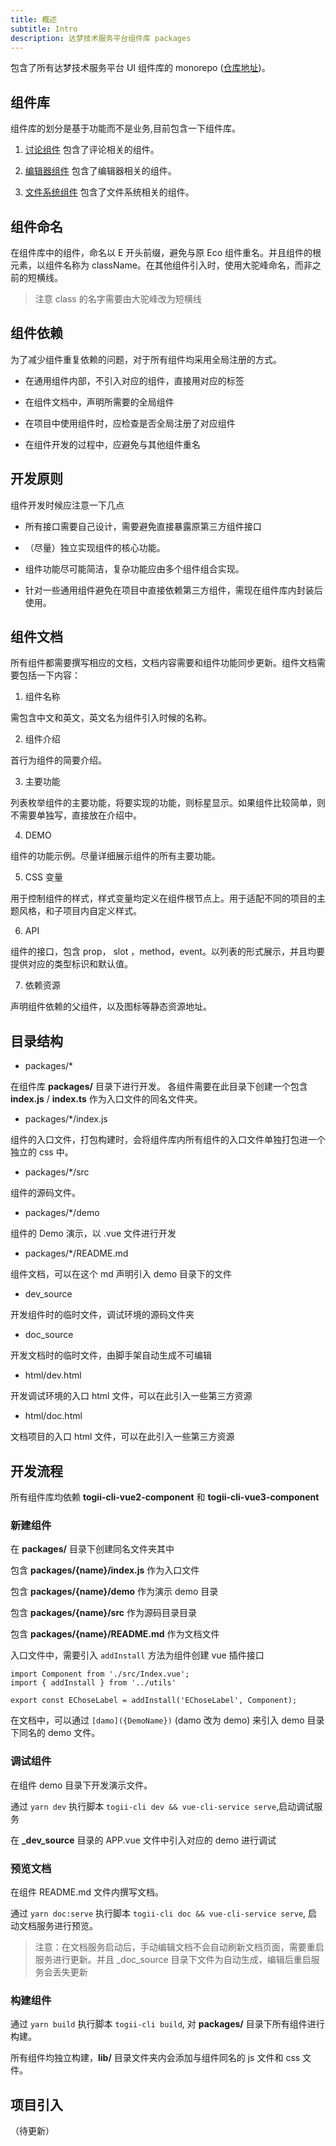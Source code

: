 ```yaml
---
title: 概述
subtitle: Intro
description: 达梦技术服务平台组件库 packages
---
```


包含了所有达梦技术服务平台 UI 组件库的 monorepo ([仓库地址](https://github.com/LikeTheDoge/eco-components))。


## 组件库

组件库的划分是基于功能而不是业务,目前包含一下组件库。

1. [讨论组件](/e-components-discuss/docs/intro) 包含了评论相关的组件。

2. [编辑器组件](/e-components-editor/docs/intro) 包含了编辑器相关的组件。

3. [文件系统组件](/-components-file/docs/intro) 包含了文件系统相关的组件。


## 组件命名

在组件库中的组件，命名以 E 开头前缀，避免与原 Eco 组件重名。并且组件的根元素，以组件名称为 className。在其他组件引入时，使用大驼峰命名，而非之前的短横线。

> 注意 class 的名字需要由大驼峰改为短横线

## 组件依赖

为了减少组件重复依赖的问题，对于所有组件均采用全局注册的方式。

- 在通用组件内部，不引入对应的组件，直接用对应的标签

- 在组件文档中，声明所需要的全局组件

- 在项目中使用组件时，应检查是否全局注册了对应组件

- 在组件开发的过程中，应避免与其他组件重名

## 开发原则

组件开发时候应注意一下几点

- 所有接口需要自己设计，需要避免直接暴露原第三方组件接口

- （尽量）独立实现组件的核心功能。

- 组件功能尽可能简洁，复杂功能应由多个组件组合实现。

- 针对一些通用组件避免在项目中直接依赖第三方组件，需现在组件库内封装后使用。

## 组件文档

所有组件都需要撰写相应的文档，文档内容需要和组件功能同步更新。组件文档需要包括一下内容：

1. 组件名称

需包含中文和英文，英文名为组件引入时候的名称。

2. 组件介绍

首行为组件的简要介绍。

3. 主要功能

列表枚举组件的主要功能，将要实现的功能，则标星显示。如果组件比较简单，则不需要单独写，直接放在介绍中。

4. DEMO

组件的功能示例。尽量详细展示组件的所有主要功能。


5. CSS 变量

用于控制组件的样式，样式变量均定义在组件根节点上。用于适配不同的项目的主题风格，和子项目内自定义样式。

6. API

组件的接口，包含 prop， slot ，method，event。以列表的形式展示，并且均要提供对应的类型标识和默认值。

7. 依赖资源

声明组件依赖的父组件，以及图标等静态资源地址。

## 目录结构

- packages/*

在组件库 **packages/** 目录下进行开发。 各组件需要在此目录下创建一个包含 **index.js** / **index.ts** 作为入口文件的同名文件夹。

- packages/*/index.js

组件的入口文件，打包构建时，会将组件库内所有组件的入口文件单独打包进一个独立的 css 中。

- packages/*/src

组件的源码文件。

- packages/*/demo

组件的 Demo 演示，以 .vue 文件进行开发

- packages/*/README.md

组件文档，可以在这个 md 声明引入 demo 目录下的文件

- dev_source

开发组件时的临时文件，调试环境的源码文件夹

- doc_source

开发文档时的临时文件，由脚手架自动生成不可编辑


- html/dev.html

开发调试环境的入口 html 文件，可以在此引入一些第三方资源

- html/doc.html

文档项目的入口 html 文件，可以在此引入一些第三方资源


## 开发流程

所有组件库均依赖 **togii-cli-vue2-component** 和 **togii-cli-vue3-component**

### 新建组件

在 **packages/** 目录下创建同名文件夹其中

包含 **packages/{name}/index.js** 作为入口文件

包含 **packages/{name}/demo** 作为演示 demo 目录

包含 **packages/{name}/src** 作为源码目录目录

包含 **packages/{name}/README.md** 作为文档文件

入口文件中，需要引入 `addInstall` 方法为组件创建 vue 插件接口

```
import Component from './src/Index.vue';
import { addInstall } from '../utils'

export const EChoseLabel = addInstall('EChoseLabel', Component);
```

在文档中，可以通过 `[damo]({DemoName})` (damo 改为 demo) 来引入 demo 目录下同名的 demo 文件。

### 调试组件

在组件 demo 目录下开发演示文件。

通过  `yarn dev` 执行脚本 `togii-cli dev && vue-cli-service serve`,启动调试服务

在 **_dev_source** 目录的 APP.vue 文件中引入对应的 demo 进行调试

### 预览文档

在组件 README.md 文件内撰写文档。

通过 `yarn doc:serve` 执行脚本 `togii-cli doc && vue-cli-service serve`, 启动文档服务进行预览。

> 注意：在文档服务启动后，手动编辑文档不会自动刷新文档页面，需要重启服务进行更新。并且 _doc_source 目录下文件为自动生成，编辑后重启服务会丢失更新

### 构建组件

通过 `yarn build` 执行脚本 `togii-cli build`, 对 **packages/** 目录下所有组件进行构建。

所有组件均独立构建，**lib/** 目录文件夹内会添加与组件同名的 js 文件和 css 文件。 


## 项目引入

（待更新）



